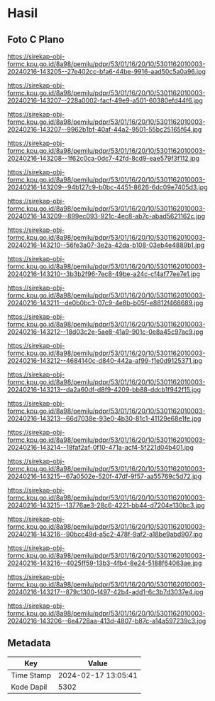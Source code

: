 # Hasil

## Foto C Plano

https://sirekap-obj-formc.kpu.go.id/8a98/pemilu/pdpr/53/01/16/20/10/5301162010003-20240216-143205--27e402cc-bfa6-44be-9916-aad50c5a0a96.jpg

https://sirekap-obj-formc.kpu.go.id/8a98/pemilu/pdpr/53/01/16/20/10/5301162010003-20240216-143207--228a0002-facf-49e9-a501-60380efd44f6.jpg

https://sirekap-obj-formc.kpu.go.id/8a98/pemilu/pdpr/53/01/16/20/10/5301162010003-20240216-143207--9962b1bf-40af-44a2-9501-55bc25165f64.jpg

https://sirekap-obj-formc.kpu.go.id/8a98/pemilu/pdpr/53/01/16/20/10/5301162010003-20240216-143208--1f62c0ca-0dc7-42fd-8cd9-eae579f3f112.jpg

https://sirekap-obj-formc.kpu.go.id/8a98/pemilu/pdpr/53/01/16/20/10/5301162010003-20240216-143209--94b127c9-b0bc-4451-8626-6dc09e7405d3.jpg

https://sirekap-obj-formc.kpu.go.id/8a98/pemilu/pdpr/53/01/16/20/10/5301162010003-20240216-143209--899ec093-921c-4ec8-ab7c-abad5621162c.jpg

https://sirekap-obj-formc.kpu.go.id/8a98/pemilu/pdpr/53/01/16/20/10/5301162010003-20240216-143210--56fe3a07-3e2a-42da-b108-03eb4e4889b1.jpg

https://sirekap-obj-formc.kpu.go.id/8a98/pemilu/pdpr/53/01/16/20/10/5301162010003-20240216-143210--3b3b2f96-7ec8-49be-a24c-cf4af77ee7e1.jpg

https://sirekap-obj-formc.kpu.go.id/8a98/pemilu/pdpr/53/01/16/20/10/5301162010003-20240216-143211--de0b0bc3-07c9-4e8b-b05f-e8812f468689.jpg

https://sirekap-obj-formc.kpu.go.id/8a98/pemilu/pdpr/53/01/16/20/10/5301162010003-20240216-143212--18d03c2e-5ae8-41a9-901c-0e8a45c97ac9.jpg

https://sirekap-obj-formc.kpu.go.id/8a98/pemilu/pdpr/53/01/16/20/10/5301162010003-20240216-143212--4684140c-d840-442a-af99-f1e0d9125371.jpg

https://sirekap-obj-formc.kpu.go.id/8a98/pemilu/pdpr/53/01/16/20/10/5301162010003-20240216-143213--da2a60df-d8f9-4209-bb88-ddcb1f942f15.jpg

https://sirekap-obj-formc.kpu.go.id/8a98/pemilu/pdpr/53/01/16/20/10/5301162010003-20240216-143213--66d7038e-93e0-4b30-81c1-41129e68e1fe.jpg

https://sirekap-obj-formc.kpu.go.id/8a98/pemilu/pdpr/53/01/16/20/10/5301162010003-20240216-143214--18faf2af-0f10-471a-acf4-5f221d04b401.jpg

https://sirekap-obj-formc.kpu.go.id/8a98/pemilu/pdpr/53/01/16/20/10/5301162010003-20240216-143215--67a0502e-520f-47df-9f57-aa55769c5d72.jpg

https://sirekap-obj-formc.kpu.go.id/8a98/pemilu/pdpr/53/01/16/20/10/5301162010003-20240216-143215--13776ae3-28c6-4221-bb44-d7204e130bc3.jpg

https://sirekap-obj-formc.kpu.go.id/8a98/pemilu/pdpr/53/01/16/20/10/5301162010003-20240216-143216--90bcc49d-a5c2-478f-9af2-a18be9abd907.jpg

https://sirekap-obj-formc.kpu.go.id/8a98/pemilu/pdpr/53/01/16/20/10/5301162010003-20240216-143216--4025ff59-13b3-4fb4-8e24-5188f64063ae.jpg

https://sirekap-obj-formc.kpu.go.id/8a98/pemilu/pdpr/53/01/16/20/10/5301162010003-20240216-143217--879c1300-f497-42b4-add1-6c3b7d3037e4.jpg

https://sirekap-obj-formc.kpu.go.id/8a98/pemilu/pdpr/53/01/16/20/10/5301162010003-20240216-143206--6e4728aa-413d-4807-b87c-a14a597239c3.jpg


## Metadata

| Key        | Value               |
| ---------- | ------------------- |
| Time Stamp | 2024-02-17 13:05:41 |
| Kode Dapil | 5302                |



